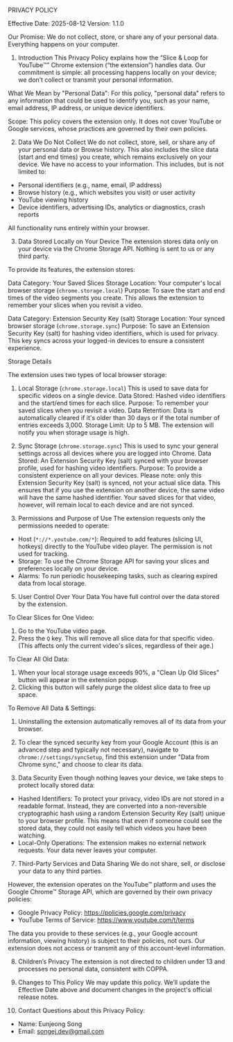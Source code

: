 PRIVACY POLICY

Effective Date: 2025-08-12
Version: 1.1.0

Our Promise: We do not collect, store, or share any of your personal data. Everything happens on your computer.

1. Introduction
This Privacy Policy explains how the “Slice & Loop for YouTube™” Chrome extension (“the extension”) handles data. Our commitment is simple: all processing happens locally on your device; we don’t collect or transmit your personal information.

What We Mean by "Personal Data": For this policy, "personal data" refers to any information that could be used to identify you, such as your name, email address, IP address, or unique device identifiers.

Scope: This policy covers the extension only. It does not cover YouTube or Google services, whose practices are governed by their own policies.

2. Data We Do Not Collect
We do not collect, store, sell, or share any of your personal data or Browse history. This also includes the slice data (start and end times) you create, which remains exclusively on your device. We have no access to your information. This includes, but is not limited to:

- Personal identifiers (e.g., name, email, IP address)
- Browse history (e.g., which websites you visit) or user activity
- YouTube viewing history
- Device identifiers, advertising IDs, analytics or diagnostics, crash reports

All functionality runs entirely within your browser.

3. Data Stored Locally on Your Device
The extension stores data only on your device via the Chrome Storage API. Nothing is sent to us or any third party.

To provide its features, the extension stores:

Data Category: Your Saved Slices
Storage Location: Your computer's local browser storage (`chrome.storage.local`)
Purpose: To save the start and end times of the video segments you create. This allows the extension to remember your slices when you revisit a video.

Data Category: Extension Security Key (salt)
Storage Location: Your synced browser storage (`chrome.storage.sync`)
Purpose: To save an Extension Security Key (salt) for hashing video identifiers, which is used for privacy. This key syncs across your logged-in devices to ensure a consistent experience.

Storage Details

The extension uses two types of local browser storage:

1. Local Storage (`chrome.storage.local`)
This is used to save data for specific videos on a single device.
Data Stored: Hashed video identifiers and the start/end times for each slice.
Purpose: To remember your saved slices when you revisit a video.
Data Retention: Data is automatically cleared if it's older than 30 days or if the total number of entries exceeds 3,000.
Storage Limit: Up to 5 MB. The extension will notify you when storage usage is high.

2. Sync Storage (`chrome.storage.sync`)
This is used to sync your general settings across all devices where you are logged into Chrome.
Data Stored: An Extension Security Key (salt) synced with your browser profile, used for hashing video identifiers.
Purpose: To provide a consistent experience on all your devices. Please note: only this Extension Security Key (salt) is synced, not your actual slice data. This ensures that if you use the extension on another device, the same video will have the same hashed identifier. Your saved slices for that video, however, will remain local to each device and are not synced.

4. Permissions and Purpose of Use
The extension requests only the permissions needed to operate:

- Host (`*://*.youtube.com/*`): Required to add features (slicing UI, hotkeys) directly to the YouTube video player. The permission is not used for tracking.
- Storage: To use the Chrome Storage API for saving your slices and preferences locally on your device.
- Alarms: To run periodic housekeeping tasks, such as clearing expired data from local storage.

5. User Control Over Your Data
You have full control over the data stored by the extension.

To Clear Slices for One Video:
1. Go to the YouTube video page.
2. Press the `Q` key. This will remove all slice data for that specific video.
(This affects only the current video's slices, regardless of their age.)

To Clear All Old Data:
1. When your local storage usage exceeds 90%, a "Clean Up Old Slices" button will appear in the extension popup.
2. Clicking this button will safely purge the oldest slice data to free up space.

To Remove All Data & Settings:
1. Uninstalling the extension automatically removes all of its data from your browser.
2. To clear the synced security key from your Google Account (this is an advanced step and typically not necessary), navigate to `chrome://settings/syncSetup`, find this extension under "Data from Chrome sync," and choose to clear its data.

6. Data Security
Even though nothing leaves your device, we take steps to protect locally stored data:
- Hashed Identifiers: To protect your privacy, video IDs are not stored in a readable format. Instead, they are converted into a non-reversible cryptographic hash using a random Extension Security Key (salt) unique to your browser profile. This means that even if someone could see the stored data, they could not easily tell which videos you have been watching.
- Local-Only Operations: The extension makes no external network requests. Your data never leaves your computer.

7. Third-Party Services and Data Sharing
We do not share, sell, or disclose your data to any third parties.

However, the extension operates on the YouTube™ platform and uses the Google Chrome™ Storage API, which are governed by their own privacy policies:
- Google Privacy Policy: https://policies.google.com/privacy
- YouTube Terms of Service: https://www.youtube.com/t/terms

The data you provide to these services (e.g., your Google account information, viewing history) is subject to their policies, not ours. Our extension does not access or transmit any of this account-level information.

8. Children’s Privacy
The extension is not directed to children under 13 and processes no personal data, consistent with COPPA.

9. Changes to This Policy
We may update this policy. We’ll update the Effective Date above and document changes in the project's official release notes.

10. Contact
Questions about this Privacy Policy:
- Name: Eunjeong Song
- Email: songej.dev@gmail.com
